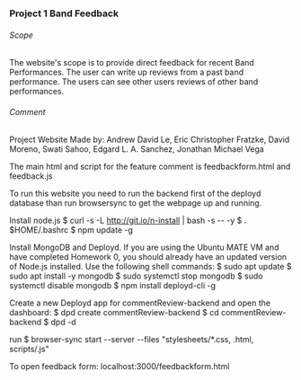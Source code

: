 ### Project 1 Band Feedback

###### Scope
The website's scope is to provide direct feedback for recent Band Performances. The user can write up reviews from a past band performance. The users can see other users reviews of other band performances. 

###### Comment
Project Website Made by: 
Andrew David Le, 
Eric Christopher Fratzke,
David Moreno,
Swati Sahoo,
Edgard L. A. Sanchez,
Jonathan Michael Vega

The main html and script for the feature comment is feedbackform.html and feedback.js

To run this website you need to run the backend first of the deployd database than run browsersync to get the webpage up and running.


Install node.js
$ curl -s -L http://git.io/n-install | bash -s -- -y
$ . $HOME/.bashrc
$ npm update -g


Install MongoDB and Deployd.
If you are using the Ubuntu MATE VM and have completed Homework 0, you should already have an updated version of Node.js installed. Use the following shell commands:
$ sudo apt update
$ sudo apt install -y mongodb
$ sudo systemctl stop mongodb
$ sudo systemctl disable mongodb
$ npm install deployd-cli -g


Create a new Deployd app for commentReview-backend and open the dashboard:
$ dpd create commentReview-backend
$ cd commentReview-backend
$ dpd -d


run $ browser-sync start --server --files "stylesheets/*.css, .html, scripts/.js"

To open feedback form:
localhost:3000/feedbackform.html
